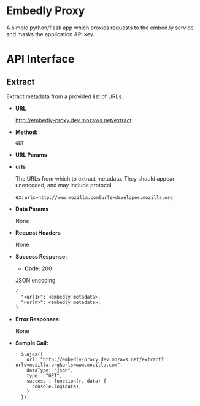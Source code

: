 # Embedly Proxy

A simple python/flask app which proxies requests to the embed.ly service and masks the 
application API key.

# API Interface

Extract
----
  Extract metadata from a provided list of URLs.

* **URL**

  http://embedly-proxy.dev.mozaws.net/extract

* **Method:**

  `GET`

*  **URL Params**


  * **urls**

    The URLs from which to extract metadata.
    They should appear unencoded, and may include protocol.

    ex: `urls=http://www.mozilla.com&urls=developer.mozilla.org`

* **Data Params**

  None

* **Request Headers**

  None

* **Success Response:**

  * **Code:** 200

  JSON encoding

      {
        "<url1>": <embedly metadata>,
        "<urln>": <embedly metadata>,
      }

* **Error Responses:**

  None

* **Sample Call:**

        $.ajax({
          url: "http://embedly-proxy.dev.mozaws.net/extract?urls=mozilla.org&urls=www.mozilla.com",
          dataType: "json",
          type : "GET",
          success : function(r, data) {
            console.log(data);
          }
        });
